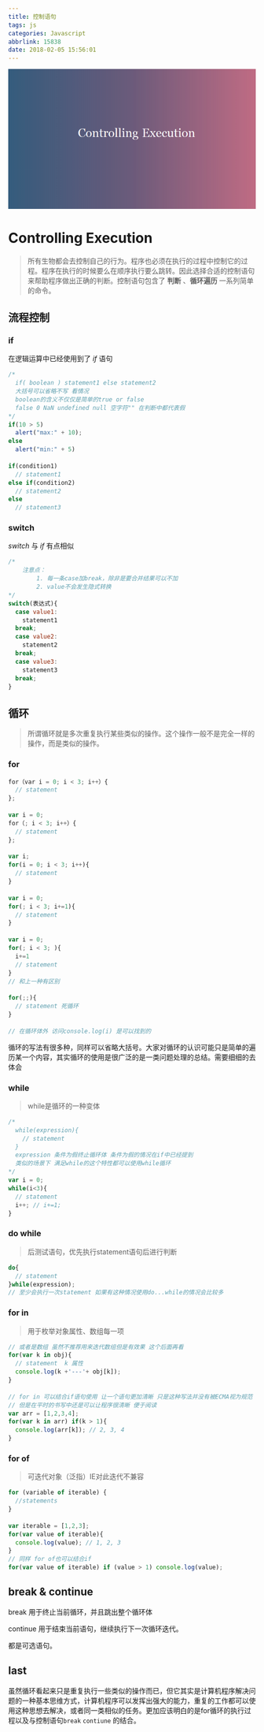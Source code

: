 ```yaml
---
title: 控制语句
tags: js
categories: Javascript
abbrlink: 15838
date: 2018-02-05 15:56:01
---
```


![control](/img/javascript/Control.jpg)

<!-- more -->

# Controlling Execution

> 所有生物都会去控制自己的行为。程序也必须在执行的过程中控制它的过程。程序在执行的时候要么在顺序执行要么跳转。因此选择合适的控制语句来帮助程序做出正确的判断。控制语句包含了 **判断** 、**循环遍历** 一系列简单的命令。



## 流程控制

### if 

 在逻辑运算中已经使用到了 *if* 语句

```js
/*
  if( boolean ) statement1 else statement2
  大括号可以省略不写 看情况
  boolean的含义不仅仅是简单的true or false 
  false 0 NaN undefined null 空字符"" 在判断中都代表假
*/
if(10 > 5)
  alert("max:" + 10);
else
  alert("min:" + 5)

if(condition1)
  // statement1
else if(condition2)
  // statement2
else
  // statement3
```



### switch

*switch* 与 *if* 有点相似

```js
/*
	注意点：
		1. 每一条case加break，除非是要合并结果可以不加
		2. value不会发生隐式转换
*/
switch(表达式){
  case value1:
   	statement1
  break;
  case value2:
   	statement2
  break;
  case value3:
   	statement3
  break; 
}
```



## 循环

> 所谓循环就是多次重复执行某些类似的操作。这个操作一般不是完全一样的操作，而是类似的操作。

### for

```js
for（var i = 0; i < 3; i++）{
  // statement
};

var i = 0;
for（; i < 3; i++）{
  // statement
};

var i;
for(i = 0; i < 3; i++){
  // statement
}

var i = 0;
for(; i < 3; i+=1){
  // statement
}

var i = 0;
for(; i < 3; ){
  i+=1
  // statement
}
// 和上一种有区别

for(;;){
  // statement 死循环
}

// 在循环体外 访问console.log(i) 是可以找到的
```

循环的写法有很多种，同样可以省略大括号。大家对循环的认识可能只是简单的遍历某一个内容，其实循环的使用是很广泛的是一类问题处理的总结。需要细细的去体会



### while

> while是循环的一种变体

```js
/*
  while(expression){
    // statement
  }
  expression 条件为假终止循环体 条件为假的情况在if中已经提到
  类似的场景下 满足while的这个特性都可以使用while循环
*/
var i = 0;
while(i<3){
  // statement
  i++; // i+=1;
}
```



### do while

> 后测试语句，优先执行statement语句后进行判断

```js
do{
  // statement
}while(expression);
// 至少会执行一次statement 如果有这种情况使用do...while的情况会比较多
```



### for in

> 用于枚举对象属性、数组每一项

```js
// 或者是数组 虽然不推荐用来迭代数组但是有效果 这个后面再看
for(var k in obj){
  // statement  k 属性
  console.log(k +'---'+ obj[k]);
}

// for in 可以结合if语句使用 让一个语句更加清晰 只是这种写法并没有被ECMA视为规范
// 但是在平时的书写中还是可以让程序很清晰 便于阅读
var arr = [1,2,3,4];
for(var k in arr) if(k > 1){
  console.log(arr[k]); // 2, 3, 4
}
```



### for of

> 可迭代对象（泛指）IE对此迭代不兼容

```js
for (variable of iterable) {
  //statements
}

var iterable = [1,2,3];
for(var value of iterable){
  console.log(value); // 1, 2, 3
}
// 同样 for of也可以结合if
for(var value of iterable) if (value > 1) console.log(value);
```



## break & continue

break 用于终止当前循环，并且跳出整个循环体

continue 用于结束当前语句，继续执行下一次循环迭代。

都是可选语句。



## last

虽然循环看起来只是重复执行一些类似的操作而已，但它其实是计算机程序解决问题的一种基本思维方式，计算机程序可以发挥出强大的能力，重复的工作都可以使用这种思想去解决，或者同一类相似的任务。更加应该明白的是for循环的执行过程以及与控制语句`break` `contiune` 的结合。

